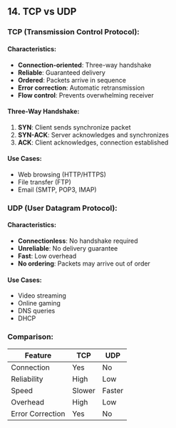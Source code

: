 ## 14. TCP vs UDP

### TCP (Transmission Control Protocol):

#### Characteristics:
- **Connection-oriented**: Three-way handshake
- **Reliable**: Guaranteed delivery
- **Ordered**: Packets arrive in sequence
- **Error correction**: Automatic retransmission
- **Flow control**: Prevents overwhelming receiver

#### Three-Way Handshake:
1. **SYN**: Client sends synchronize packet
2. **SYN-ACK**: Server acknowledges and synchronizes
3. **ACK**: Client acknowledges, connection established

#### Use Cases:
- Web browsing (HTTP/HTTPS)
- File transfer (FTP)
- Email (SMTP, POP3, IMAP)

### UDP (User Datagram Protocol):

#### Characteristics:
- **Connectionless**: No handshake required
- **Unreliable**: No delivery guarantee
- **Fast**: Low overhead
- **No ordering**: Packets may arrive out of order

#### Use Cases:
- Video streaming
- Online gaming
- DNS queries
- DHCP

### Comparison:
| Feature | TCP | UDP |
|---------|-----|-----|
| Connection | Yes | No |
| Reliability | High | Low |
| Speed | Slower | Faster |
| Overhead | High | Low |
| Error Correction | Yes | No |
